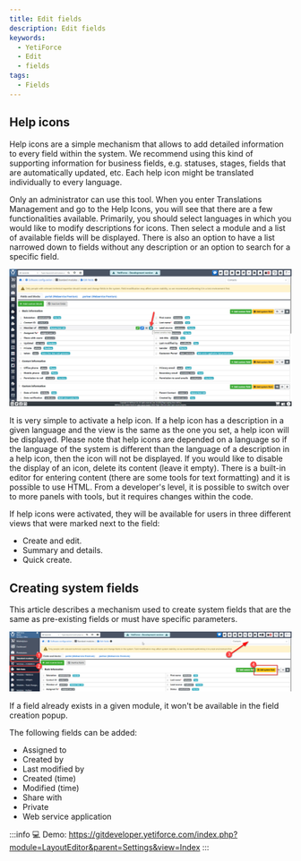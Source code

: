 ```yaml
---
title: Edit fields
description: Edit fields
keywords:
  - YetiForce
  - Edit
  - fields
tags:
  - Fields
---
```


## Help icons

Help icons are a simple mechanism that allows to add detailed information to every field within the system. We recommend using this kind of supporting information for business fields, e.g. statuses, stages, fields that are automatically updated, etc. Each help icon might be translated individually to every language.

Only an administrator can use this tool. When you enter Translations Management and go to the Help Icons, you will see that there are a few functionalities available. Primarily, you should select languages in which you would like to modify descriptions for icons. Then select a module and a list of available fields will be displayed. There is also an option to have a list narrowed down to fields without any description or an option to search for a specific field.

![help-icon.jpg](help-icon.jpg)

It is very simple to activate a help icon. If a help icon has a description in a given language and the view is the same as the one you set, a help icon will be displayed. Please note that help icons are depended on a language so if the language of the system is different than the language of a description in a help icon, then the icon will not be displayed. If you would like to disable the display of an icon, delete its content (leave it empty). There is a built-in editor for entering content (there are some tools for text formatting) and it is possible to use HTML. From a developer's level, it is possible to switch over to more panels with tools, but it requires changes within the code.

If help icons were activated, they will be available for users in three different views that were marked next to the field:

- Create and edit.
- Summary and details.
- Quick create.

## Creating system fields

This article describes a mechanism used to create system fields that are the same as pre-existing fields or must have specific parameters.

![system-field-1.jpg](system-field-1.jpg)

If a field already exists in a given module, it won't be available in the field creation popup.

The following fields can be added:

- Assigned to
- Created by
- Last modified by
- Created (time)
- Modified (time)
- Share with
- Private
- Web service application

:::info
💻 Demo: https://gitdeveloper.yetiforce.com/index.php?module=LayoutEditor&parent=Settings&view=Index
:::
